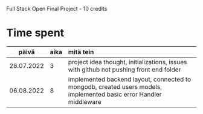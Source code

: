 Full Stack Open Final Project - 10 credits

# Time spent

| päivä | aika | mitä tein  |
| :----:     |:-----| :-----|
| 28.07.2022 | 3    | project idea thought, initializations, issues with github not pushing front end folder |
| 06.08.2022 | 8    | implemented backend layout, connected to mongodb, created users models, implemented basic error Handler middleware |